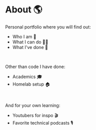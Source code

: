 # About 🌎
Personal portfolio where you will find out:
* Who I am 🏃
* What I can do 👨‍💻
* What I've done 📜
<br />

Other than code I have done:
* Academics 🎓
* Homelab setup 🏠 
<br />

And for your own learning:
* Youtubers for inspo 🎬
* Favorite technical podcasts 🎙️

